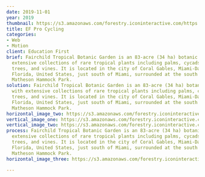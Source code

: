 ```yaml
---
date: 2019-11-01
year: 2019
thumbnail: https://s3.amazonaws.com/forestry.iconinteractive.com/https://s3.amazonaws.com/forestry.iconinteractive.com/ef-pro2x.jpg
title: EF Pro Cycling
categories:
- Web
- Motion
client: Education First
brief: Fairchild Tropical Botanic Garden is an 83-acre (34 ha) botanic garden, with
  extensive collections of rare tropical plants including palms, cycads, flowering
  trees, and vines. It is located in the city of Coral Gables, Miami-Dade County,
  Florida, United States, just south of Miami, surrounded at the south and west by
  Matheson Hammock Park.
solution: Fairchild Tropical Botanic Garden is an 83-acre (34 ha) botanic garden,
  with extensive collections of rare tropical plants including palms, cycads, flowering
  trees, and vines. It is located in the city of Coral Gables, Miami-Dade County,
  Florida, United States, just south of Miami, surrounded at the south and west by
  Matheson Hammock Park.
horizontal_image_two: https://s3.amazonaws.com/forestry.iconinteractive.com/https://s3.amazonaws.com/forestry.iconinteractive.com/second.jpg
vertical_image_one: https://s3.amazonaws.com/forestry.iconinteractive.com/https://s3.amazonaws.com/forestry.iconinteractive.com/vert-1.jpg
vertical_image_two: https://s3.amazonaws.com/forestry.iconinteractive.com/https://s3.amazonaws.com/forestry.iconinteractive.com/vert-2.jpg
process: Fairchild Tropical Botanic Garden is an 83-acre (34 ha) botanic garden, with
  extensive collections of rare tropical plants including palms, cycads, flowering
  trees, and vines. It is located in the city of Coral Gables, Miami-Dade County,
  Florida, United States, just south of Miami, surrounded at the south and west by
  Matheson Hammock Park.
horizontal_image_three: https://s3.amazonaws.com/forestry.iconinteractive.com/https://s3.amazonaws.com/forestry.iconinteractive.com/five.jpg

---
```

